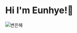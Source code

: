 # Hi I'm Eunhye!🐰

![변은혜](https://lh4.googleusercontent.com/uxs_BlOs-U2apwoKVMTsbEKmPUrZ8ZhUbPoYVJ_XKk4tWacHSy3YVdLkennwOrg15_lWI1-qHhbAKCc=w1920-h942)
